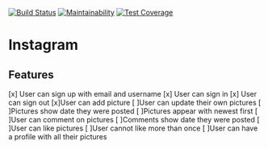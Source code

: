 [![Build Status](https://travis-ci.org/m-rcd/instagram-challenge.svg?branch=master)](https://travis-ci.org/m-rcd/instagram-challenge)
[![Maintainability](https://api.codeclimate.com/v1/badges/a99a88d28ad37a79dbf6/maintainability)](https://codeclimate.com/github/codeclimate/codeclimate/maintainability)
[![Test Coverage](https://api.codeclimate.com/v1/badges/a99a88d28ad37a79dbf6/test_coverage)](https://codeclimate.com/github/codeclimate/codeclimate/test_coverage)
#  Instagram

## Features

[x] User can sign up with email and username
[x] User can sign in
[x] User can sign out
[x]User can add picture
[ ]User can update their own pictures
[ ]Pictures show date they were posted
[ ]Pictures appear with newest first
[ ]User can comment on pictures
[ ]Comments show date they were posted
[ ]User can like pictures
[ ]User cannot like more than once
[ ]User can have a profile with all their pictures
